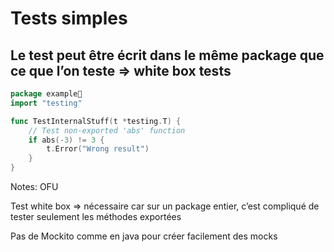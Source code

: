 <!-- .slide: class="with-code-bg-dark" -->

# Tests simples

## Le test peut être écrit dans le même package que ce que l’on teste ⇒ white box tests

```go
package example
import "testing"

func TestInternalStuff(t *testing.T) {
    // Test non-exported 'abs' function
    if abs(-3) != 3 {
        t.Error("Wrong result")
    }
}
```

Notes:
OFU

Test white box ⇒ nécessaire car sur un package entier, c’est compliqué de tester seulement les méthodes exportées

Pas de Mockito comme en java pour créer facilement des mocks
